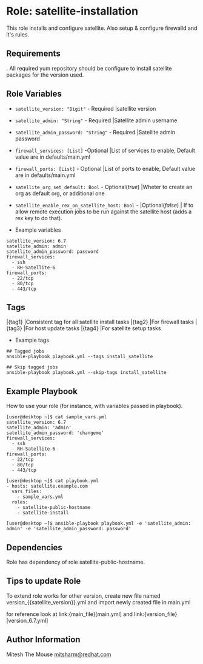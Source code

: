 

Role: satellite-installation
============================

This role installs and configure satellite. Also setup & configure firewalld and it's rules.

Requirements
------------

. All required yum repository should be configure to install satellite packages for the version used.

Role Variables
--------------

* `satellite_version: "Digit"` - Required |satellite version
* `satellite_admin: "String"` - Required |Satellite admin username
* `satellite_admin_password: "String"` - Required |Satellite admin password
* `firewall_services: [List]` -Optional |List of services to enable, Default value are in defaults/main.yml
* `firewall_ports: [List]` - Optional |List of ports to enable, Default value are in defaults/main.yml
* `satellite_org_set_default: Bool` - Optional(*true*) |Wheter to create an org as default org, or additional one
* `satellite_enable_rex_on_satellite_host: Bool` - |Optional(*false*) | If to allow remote execution jobs to be run against the satellite host (adds a rex key to do that).


* Example variables

```
satellite_version: 6.7
satellite_admin: admin
satellite_admin_password: password
firewall_services:
  - ssh
  - RH-Satellite-6
firewall_ports:
  - 22/tcp
  - 80/tcp
  - 443/tcp
```
Tags
---


|{tag1} |Consistent tag for all satellite install tasks
|{tag2} |For firewall tasks
|{tag3} |For host update tasks
|{tag4} |For satellite setup tasks


* Example tags

```
## Tagged jobs
ansible-playbook playbook.yml --tags install_satellite

## Skip tagged jobs
ansible-playbook playbook.yml --skip-tags install_satellite
```


Example Playbook
----------------

How to use your role (for instance, with variables passed in playbook).
```
[user@desktop ~]$ cat sample_vars.yml
satellite_version: 6.7
satellite_admin: 'admin'
satellite_admin_password: 'changeme'
firewall_services:
  - ssh
  - RH-Satellite-6
firewall_ports:
  - 22/tcp
  - 80/tcp
  - 443/tcp

[user@desktop ~]$ cat playbook.yml
- hosts: satellite.example.com
  vars_files:
    - sample_vars.yml
  roles:
    - satellite-public-hostname
    - satellite-install

[user@desktop ~]$ ansible-playbook playbook.yml -e 'satellite_admin: admin' -e 'satellite_admin_password: password'
```

Dependencies
------------

Role has dependency of role satellite-public-hostname.


Tips to update Role
------------------

To extend role works for other version, create new file named  version_{{satellite_version}}.yml and import newly created file in main.yml

for reference look at link:{main_file}[main.yml] and link:{version_file}[version_6.7.yml]


Author Information
------------------

Mitesh The Mouse <mitsharm@redhat.com>
